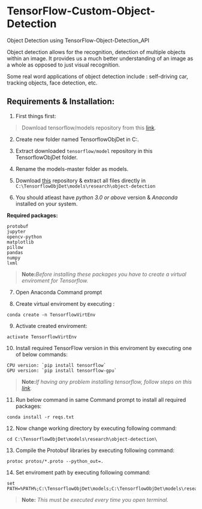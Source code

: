 # TensorFlow-Custom-Object-Detection
Object Detection using TensorFlow-Object-Detection_API

Object detection allows for the recognition, detection of multiple objects within an image.
It provides us a much better understanding of an image as a whole as opposed to just visual recognition.

Some real word applications of object detection include : self-driving car, tracking objects, face detection, etc.




## **Requirements & Installation:**


1. First things first:
>Download tensorflow/models repository from this [link](https://github.com/tensorflow/models).


2. Create new folder named TensorflowObjDet in C:\.


3. Extract downloaded `tensorflow/model` repository in this TensorflowObjDet folder.


4. Rename the models-master folder as models.


5. Download [this](https://github.com/niranjangavade5/TensorFlow-Custom-Object-Detection) repository & extract all files directly in 
`C:\TensorflowObjDet\models\research\object-detection`


6. You should atleast have _python 3.0 or above_ version & _Anaconda_ installed on your system.

**Required packages:**
```
protobuf
jupyter
opencv-python
matplotlib
pillow
pandas
numpy
lxml
```
>**Note:**_Before installing these packages you have to create a virtual enviroment for Tensorflow._


7. Open Anaconda Command prompt


8. Create virtual enviroment by executing :
```
conda create -n TensorflowVirtEnv
```


9. Activate created enviroment:
```
activate TensorflowVirtEnv
```


10. Install required TensorFlow version in this enviroment by executing one of below commands:
```
CPU version: `pip install tensorflow`
GPU version: `pip install tensorflow-gpu`
```
>**Note:**_If having any problem installing tensorflow, follow steps on this [link](https://www.tensorflow.org/install/)._


11. Run below command in same Command prompt to install all required packages:
```
conda install -r reqs.txt
```
  
  
12. Now change working directory by executing following command:
```
cd C:\TensorflowObjDet\models\research\object-detection\
```
  
  
13. Compile the Protobuf libraries by executing following command:
```
protoc protos/*.proto --python_out=.
```
  
  
14. Set enviroment path by executing following command:
```
set PATH=%PATH%;C:\TensorflowObjDet\models;C:\TensorflowObjDet\models\research;C:\TensorflowObjDet\models\research\slim
```
>**Note:** _This must be executed every time you open terminal._


